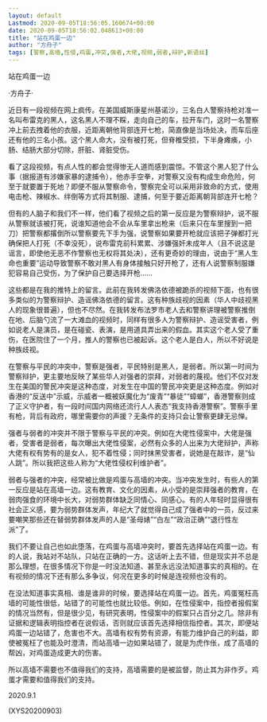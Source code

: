 ```yaml
---
layout: default
Lastmod: 2020-09-05T18:56:05.160674+00:00
date: 2020-09-05T18:56:02.048613+00:00
title: "站在鸡蛋一边"
author: "方舟子"
tags: [警察,高墙,性侵,鸡蛋,冲突,强者,大佬,视频,弱者,辩护,新语丝]
---
```


站在鸡蛋一边

·方舟子·

近日有一段视频在网上疯传。在美国威斯康星州基诺沙，三名白人警察持枪对准一名叫布雷克的黑人，这名黑人不理不睬，走向自己的车，拉开车门，这时一名警察冲上前去拽着他的衣服，近距离朝他背部连开七枪，简直像是当场处决，而车后座还有他的三名小孩。这个黑人命大，没有被打死，但脊椎受损，下半身瘫痪，小肠、结肠大部分切除，肝脏、肾脏受伤。

看了这段视频，有点人性的都会觉得惨无人道而感到震惊。不管这个黑人犯了什么事（据报道有涉嫌家暴的逮捕令），他赤手空拳，对警察又没有构成生命危险，何至于就要置于死地？即便不服从警察命令，警察完全可以采用非致命的方式，使用电击枪、辣椒水、绊倒等方式将其制服、逮捕，何至于要近距离朝背部连开七枪？

但有的人脑子和我们不一样，他们看了视频之后的第一反应是为警察辩护，说不服从警察就该被打死，说谁知道他会不会从车里拿出枪来（后来只在车里搜到一把刀）把警察都撂倒所以警察要先下手为强，说警察如果要开枪就应该把子弹都打光确保把人打死（不幸没死），说布雷克前科累累、涉嫌强奸未成年人（且不说这是谣言，即使他无恶不作警察也无权将其处决），还有更奇妙的理由，说由于“黑人生命也重要”运动导致警察不敢对黑人有身体接触只好开枪了，还有人说警察制服嫌犯容易自己受伤，为了保护自己要选择开枪……

这些都是在我的推特上的留言。此前在我转发佛洛依德被跪杀的视频下面，也有很多类似的为警察辩护、造谣佛洛依德的留言。这有种族歧视的因素（华人中歧视黑人的现象很普遍），但也不尽然。在我转发布法罗市老人去和警察讲理被警察推倒在地、后脑勺流了一大滩血的视频时，同样有很多人为警察辩护、造谣受害者，例如说老人是演员，是在碰瓷、表演，是用道具弄出来的假血。其实这个老人受了重伤，在医院住了一个月，推人的警察也已被起诉。这个老人是白人，所以不好说是种族歧视。

在警察与平民的冲突中，警察是强者，平民特别是黑人，是弱者。所以第一时间为警察辩护，更主要地反映了某些华人对强者的崇拜，对弱者的蔑视。他们不仅对发生在美国的警民冲突是这种态度，对发生在中国的警民冲突更是这种态度。例如对香港的“反送中”示威，示威者一概被妖魔化为“废青”“暴徒”“蟑螂”，香港警察则成了正义守护者，有一段时间国内网络还流行人人表态“我支持香港警察”。警察手里有枪，背后有政府，哪里需要你的声援？无条件的支持只会让警察更肆无忌惮。

强者与弱者的冲突并不限于警察与平民的冲突。例如在大佬性侵案中，大佬是强者，受害者是弱者，每次曝出大佬性侵案，必然有众多的人出来为大佬辩护，声称大佬有权有势有的是女人，犯不着性侵；同时抹黑受害者，说她是在敲诈，是“仙人跳”。所以我把这些人称为“大佬性侵权利维护者”。

弱者与强者的冲突，经常被比做是鸡蛋与高墙的冲突。当冲突发生时，有些人的第一反应是站在高墙一边。这有教育、文化的因素，从小受的是崇拜强者的教育，在弱肉强食的环境中长大，对弱势群体缺乏同情心、同感心。有的人年轻时显得很有社会正义感，要为弱势群体发声，年纪大了就觉得自己成了强者中的一员，反过来要嘲笑那些还在替弱势群体发声的人是“圣母婊”“白左”“政治正确”“退行性左派”了。

我们不要让自己也如此堕落，在鸡蛋与高墙冲突时，要首先选择站在鸡蛋一边。有的人说，我站对不站队，只站在正确的一方。这话听上去不错，但是现实并不总是那么理想，在很多情况下你是一时没法知道、甚至永远没法知道事实的真相的。在有视频的情况下还有那么多争议，何况在更多的时候是连视频也没有的。

在没法知道事实真相、谁是谁非的时候，要选择站在鸡蛋一边。首先，鸡蛋冤枉高墙的可能性很低，站错了的可能性也就比较低。例如，在性侵案中，指控者报假案的情况当然有，但是很少见，有研究表明，性侵案中的假案只占百分之几。除非有证据和逻辑表明指控者在说假话，否则就应该首先选择相信指控者。其次，即便站鸡蛋一边站错了，危害也不大。高墙有权有势有资源，有能力维护自己的利益，即使被冤枉了也能及时澄清，而站高墙一边如果站错了，就是为虎作伥，成了高墙的帮凶，对鸡蛋造成更大的伤害。

所以高墙不需要也不值得我们的支持，高墙需要的是被监督，防止其为非作歹。鸡蛋才需要和值得我们的支持。

2020.9.1

(XYS20200903)

